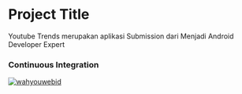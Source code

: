 # Project Title

Youtube Trends merupakan aplikasi Submission dari Menjadi Android Developer Expert


### Continuous Integration

[![wahyouwebid](https://circleci.com/gh/wahyouwebid/AnimeQ.svg?style=svg)](https://circleci.com/gh/wahyouwebid/AnimeQ)
